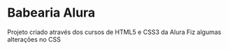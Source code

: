 # Babearia Alura
Projeto criado através dos cursos de HTML5 e CSS3 da Alura
Fiz algumas alterações no CSS 
